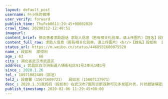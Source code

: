 ```yaml
---
layout: default_post
username: 叶小秋的微博
user_verify: forward
publish_time: ThuFeb0611:29:45+08002020
crawl_time: 20200212-12:40:51
imageurl: 
content_brief: 肺炎患者求助超话 求助人信息（若有相关化验单，请上传图片）【姓名】段如秋   邵得利【年龄】63             66【所在城市】湖北省武汉市武昌区【所在小区、社区】武昌区白沙洲街道八铺街社区91号2单元1楼1号【患病时间】2020.1.26【联系方式】18971082409（邵洁）【其他紧急联系人】段嘉 ...全文
content_full_raw: 求助人信息（若有相关化验单，请上传图片）<br/>【姓名】段如秋  邵得利<br/>【年龄】63       66<br/>【所在城市】湖北省武汉市武昌区<br/>【所在小区、社区】武昌区白沙洲街道八铺街社区91号2单元1楼1号<br/>【患病时间】2020.1.26<br/>【联系方式】18971082409（邵洁）<br/>【其他紧急联系人】段嘉馨（15671609721）<br/>  段如志（15607137971）<br/>【病情描述】<br/>2020.1.31<br/>我妈妈（段如秋）在武汉市7医院诊断双肺可见多发斑片状，片状磨玻璃密度影，以胸模下为著，双侧胸模不厚，双侧胸腔未见积液现象。纵隔居中，未见肿大淋巴结影。<br/>2020.2.2 <br/>做了核酸检测呈阴性，但是妈妈情况越来越严重了，呼吸困难，每日靠呼吸机维持，不能下床，吃不进饭。<br/>2020.2.5<br/>去武汉市第三医院做第二次ct，诊断结果双肺多发感染性病变，考虑病毒性肺炎可能大，建议完善实验室检查密切随访复查。双肺多发肺大泡，左下肺纤维灶，纵隔淋巴结增多，主动脉硬化。<br/><br/>详细情况<br/>   妈妈从1月24号开始发病：发烧，拉肚子，浑身无力，起先以为是普通感冒，后来发烧不退，之后到武汉市七医院抽血，做CT，肺部有玻璃扁状，疑似病毒肺炎，武汉市七医院检查后要求我母亲住院隔离治疗,但是一直没有床位，一直到2.2才做核酸检测！核酸核酸检查呈 阴性，所以不能住院治疗，也无床位。 2月5日在武汉市三医院重做了ct，结果显示肺部大面积白色，病情加重诊断结果双肺多发感染性病变，考虑病毒性肺炎。<br/>    我爸爸（邵得利）也做了ct，肺部已经开始有阴影，医生说疑似感染！我们不想传播病毒，可是为了活命不得不去七医院打针，我们是住院无门，求求大家救救我们一家吧！！！我和老婆儿子（七岁）近期与父母接触频繁，再加上照顾父母，现在又无法隔离，真的很艰难！！真的拜托了！！🙏🏻<br/>以上的每个字都属实，我愿意为自己的言行负责。
status_url: https://m.weibo.cn/status/4468931600975520
name_: 段如秋  邵得利
age_: 63       66
city_: 湖北省武汉市武昌区
address_: 武昌区白沙洲街道八铺街社区91号2单元1楼1号
since_: 2020.1.26
tel_: 18971082409（邵洁）
tel2_: 段嘉馨（15671609721）  段如志（15607137971）
desc_: 2020.1.31我妈妈（段如秋）在武汉市7医院诊断双肺可见多发斑片状，片状磨玻璃密度影，以胸模下为著，双侧胸模不厚，双侧胸腔未见积液现象。纵隔居中，未见肿大淋巴结影。2020.2.2 做了核酸检测呈阴性，但是妈妈情况越来越严重了，呼吸困难，每日靠呼吸机维持，不能下床，吃不进饭。2020.2.5去武汉市第三医院做第二次ct，诊断结果双肺多发感染性病变，考虑病毒性肺炎可能大，建议完善实验室检查密切随访复查。双肺多发肺大泡，左下肺纤维灶，纵隔淋巴结增多，主动脉硬化。详细情况   妈妈从1月24号开始发病发烧，拉肚子，浑身无力，起先以为是普通感冒，后来发烧不退，之后到武汉市七医院抽血，做CT，肺部有玻璃扁状，疑似病毒肺炎，武汉市七医院检查后要求我母亲住院隔离治疗,但是一直没有床位，一直到2.2才做核酸检测！核酸核酸检查呈 阴性，所以不能住院治疗，也无床位。 2月5日在武汉市三医院重做了ct，结果显示肺部大面积白色，病情加重诊断结果双肺多发感染性病变，考虑病毒性肺炎。    我爸爸（邵得利）也做了ct，肺部已经开始有阴影，医生说疑似感染！我们不想传播病毒，可是为了活命不得不去七医院打针，我们是住院无门，求求大家救救我们一家吧！！！我和老婆儿子（七岁）近期与父母接触频繁，再加上照顾父母，现在又无法隔离，真的很艰难！！真的拜托了！！🙏🏻以上的每个字都属实，我愿意为自己的言行负责。
publish_timestamp: 2020-02-06 11:29:45+08:00
---
```

